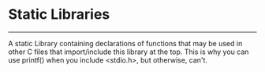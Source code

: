 # Static Libraries
-----------------------------------

A static Library containing declarations
of functions that may be used in other C files
that import/include this library at the top.
This is why you can use printf() when you
include <stdio.h>, but otherwise, can't.